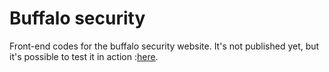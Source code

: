 <h1>Buffalo security</h1>

<p>Front-end codes for the buffalo security website. It's not published yet, but it's possible to test it in action :<a href="https://dl.dropboxusercontent.com/u/564046/buffalo/index.html/" target="_blank">here</a>.</p>
